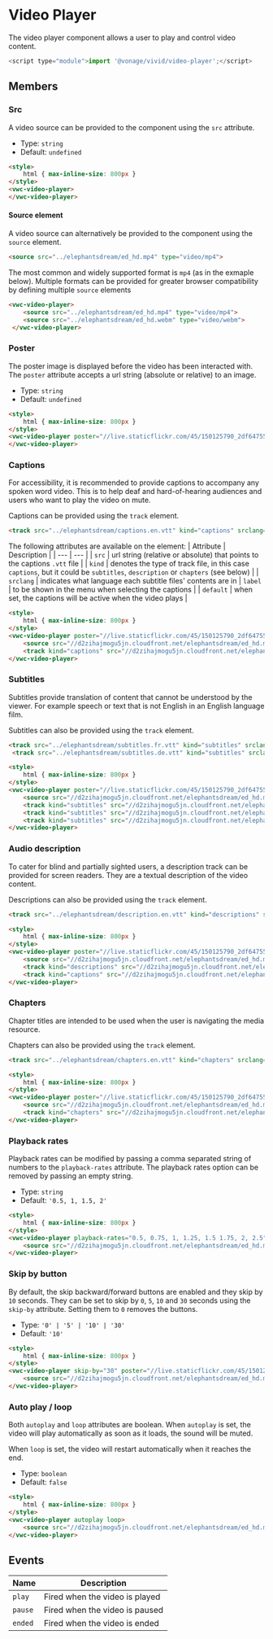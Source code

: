 # Video Player

The video player component allows a user to play and control video content.

```js
<script type="module">import '@vonage/vivid/video-player';</script>
```

## Members

### Src

A video source can be provided to the component using the `src` attribute.

- Type: `string`
- Default: `undefined`

```html preview
<style>
	html { max-inline-size: 800px }
</style>
<vwc-video-player>
</vwc-video-player>
```

#### Source element

A video source can alternatively be provided to the component using the `source` element.

```html
<source src="../elephantsdream/ed_hd.mp4" type="video/mp4">
```

The most common and widely supported format is `mp4` (as in the exmaple below).
Multiple formats can be provided for greater browser compatibility by defining multiple `source` elements

```html
<vwc-video-player>
    <source src="../elephantsdream/ed_hd.mp4" type="video/mp4">
    <source src="../elephantsdream/ed_hd.webm" type="video/webm">
 </vwc-video-player>
```

### Poster

The poster image is displayed before the video has been interacted with. The `poster` attribute accepts a url string (absolute or relative) to an image.

- Type: `string`
- Default: `undefined`

```html preview
<style>
	html { max-inline-size: 800px }
</style>
<vwc-video-player poster="//live.staticflickr.com/45/150125790_2df6475599_b.jpg" src="//d2zihajmogu5jn.cloudfront.net/elephantsdream/ed_hd.mp4">
</vwc-video-player>
```

### Captions

For accessibility, it is recommended to provide captions to accompany any spoken word video. This is to help deaf and hard-of-hearing audiences and users who want to play the video on mute.

Captions can be provided using the `track` element.

```html
<track src="../elephantsdream/captions.en.vtt" kind="captions" srclang="en" label="English" default>
```

The following attributes are available on the element:
| Attribute | Description |
| --- | --- |
| `src` | url string (relative or absolute) that points to the captions `.vtt` file |
| `kind` | denotes the type of track file, in this case `captions`, but it could be `subtitles`, `description` or `chapters` (see below) |
| `srclang` | indicates what language each subtitle files' contents are in
| `label` | to be shown in the menu when selecting the captions |
| `default` |  when set, the captions will be active when the video plays |

```html preview
<style>
	html { max-inline-size: 800px }
</style>
<vwc-video-player poster="//live.staticflickr.com/45/150125790_2df6475599_b.jpg">
    <source src="//d2zihajmogu5jn.cloudfront.net/elephantsdream/ed_hd.mp4" type="video/mp4">
    <track kind="captions" src="//d2zihajmogu5jn.cloudfront.net/elephantsdream/captions.en.vtt" srclang="en" label="English" default>
</vwc-video-player>
```

### Subtitles

Subtitles provide translation of content that cannot be understood by the viewer. For example speech or text that is not English in an English language film.

Subtitles can also be provided using the `track` element.

```html
<track src="../elephantsdream/subtitles.fr.vtt" kind="subtitles" srclang="fr" label="Française">
 <track src="../elephantsdream/subtitles.de.vtt" kind="subtitles" srclang="de" label="Deutsch">
```

```html preview
<style>
	html { max-inline-size: 800px }
</style>
<vwc-video-player poster="//live.staticflickr.com/45/150125790_2df6475599_b.jpg">
    <source src="//d2zihajmogu5jn.cloudfront.net/elephantsdream/ed_hd.mp4" type="video/mp4">
    <track kind="subtitles" src="//d2zihajmogu5jn.cloudfront.net/elephantsdream/captions.en.vtt" srclang="en" label="English" default>
    <track kind="subtitles" src="//d2zihajmogu5jn.cloudfront.net/elephantsdream/captions.en.vtt" srclang="fr" label="French">
    <track kind="subtitles" src="//d2zihajmogu5jn.cloudfront.net/elephantsdream/captions.en.vtt" srclang="de" label="German">
</vwc-video-player>
```

### Audio description

To cater for blind and partially sighted users, a description track can be provided for screen readers. They are a textual description of the video content.

Descriptions can also be provided using the `track` element.

```html
<track src="../elephantsdream/description.en.vtt" kind="descriptions" srclang="en" label="English">
```

```html preview
<style>
	html { max-inline-size: 800px }
</style>
<vwc-video-player poster="//live.staticflickr.com/45/150125790_2df6475599_b.jpg">
    <source src="//d2zihajmogu5jn.cloudfront.net/elephantsdream/ed_hd.mp4" type="video/mp4">
    <track kind="descriptions" src="//d2zihajmogu5jn.cloudfront.net/elephantsdream/descriptions.en.vtt" label="English" srclang="en">
    <track kind="captions" src="//d2zihajmogu5jn.cloudfront.net/elephantsdream/captions.en.vtt" srclang="en" label="English">
</vwc-video-player>
```

### Chapters

Chapter titles are intended to be used when the user is navigating the media resource.

Chapters can also be provided using the `track` element.

```html
<track src="../elephantsdream/chapters.en.vtt" kind="chapters" srclang="en">
```

```html preview
<style>
	html { max-inline-size: 800px }
</style>
<vwc-video-player poster="//live.staticflickr.com/45/150125790_2df6475599_b.jpg">
    <source src="//d2zihajmogu5jn.cloudfront.net/elephantsdream/ed_hd.mp4" type="video/mp4">
    <track kind="chapters" src="//d2zihajmogu5jn.cloudfront.net/elephantsdream/chapters.en.vtt" srclang="en">
</vwc-video-player>
```

### Playback rates

Playback rates can be modified by passing a comma separated string of numbers to the `playback-rates` attribute.
The playback rates option can be removed by passing an empty string.

- Type: `string`
- Default: `'0.5, 1, 1.5, 2'` 

```html preview
<style>
	html { max-inline-size: 800px }
</style>
<vwc-video-player playback-rates="0.5, 0.75, 1, 1.25, 1.5 1.75, 2, 2.5" poster="//live.staticflickr.com/45/150125790_2df6475599_b.jpg">
    <source src="//d2zihajmogu5jn.cloudfront.net/elephantsdream/ed_hd.mp4" type="video/mp4">
</vwc-video-player>
```

### Skip by button

By default, the skip backward/forward buttons are enabled and they skip by `10` seconds.
They can be set to skip by `0`, `5`, `10` and `30` seconds using the `skip-by` attribute. 
Setting them to `0` removes the buttons.

- Type: `'0' | '5' | '10' | '30'`
- Default: `'10'`

```html preview
<style>
	html { max-inline-size: 800px }
</style>
<vwc-video-player skip-by="30" poster="//live.staticflickr.com/45/150125790_2df6475599_b.jpg">
    <source src="//d2zihajmogu5jn.cloudfront.net/elephantsdream/ed_hd.mp4" type="video/mp4">
</vwc-video-player>
```

### Auto play / loop

Both `autoplay` and `loop` attributes are boolean. When `autoplay` is set, the video will play automatically as soon as it loads, the sound will be muted.

When `loop` is set, the video will restart automatically when it reaches the end.

- Type: `boolean`
- Default: `false`

```html preview
<style>
	html { max-inline-size: 800px }
</style>
<vwc-video-player autoplay loop>
    <source src="//d2zihajmogu5jn.cloudfront.net/elephantsdream/ed_hd.mp4" type="video/mp4">
</vwc-video-player>
```

## Events

<div class="table-wrapper">

| Name | Description |
| ---- | ----------- |
| `play` | Fired when the video is played |
| `pause` | Fired when the video is paused |
| `ended` | Fired when the video is ended |

</div>
